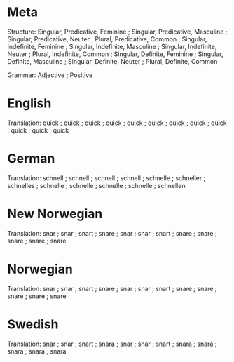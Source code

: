 Meta
====

Structure: Singular, Predicative, Feminine ; Singular, Predicative, Masculine ; Singular, Predicative, Neuter ; Plural, Predicative, Common ;
           Singular, Indefinite, Feminine  ; Singular, Indefinite, Masculine  ; Singular, Indefinite, Neuter  ; Plural, Indefinite, Common  ;
           Singular, Definite, Feminine    ; Singular, Definite, Masculine    ; Singular, Definite, Neuter    ; Plural, Definite, Common

Grammar:   Adjective ; Positive



English
=======

Translation: quick ; quick ; quick ; quick ;
             quick ; quick ; quick ; quick ;
             quick ; quick ; quick ; quick



German
======

Translation: schnell  ; schnell   ; schnell   ; schnell   ;
             schnelle ; schneller ; schnelles ; schnelle  ;
             schnelle ; schnelle  ; schnelle  ; schnellen



New Norwegian
=============

Translation: snar  ; snar  ; snart ; snare ;
             snar  ; snar  ; snart ; snare ;
             snare ; snare ; snare ; snare



Norwegian
=========

Translation: snar  ; snar  ; snart ; snare ;
             snar  ; snar  ; snart ; snare ;
             snare ; snare ; snare ; snare



Swedish
=======

Translation: snar  ; snar  ; snart ; snara ;
             snar  ; snar  ; snart ; snara ;
             snara ; snara ; snara ; snara
